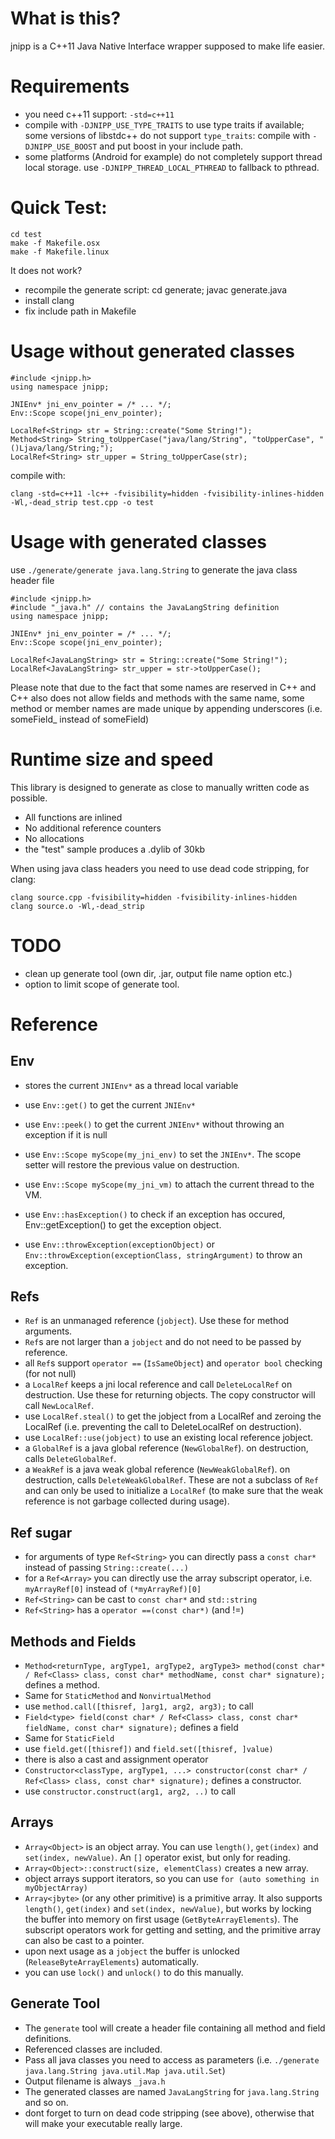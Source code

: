 What is this?
=============

jnipp is a C++11 Java Native Interface wrapper supposed to make life easier.


Requirements
============

- you need c++11 support: `-std=c++11`
- compile with `-DJNIPP_USE_TYPE_TRAITS` to use type traits if available; some versions of libstdc++ do not support `type_traits`: compile with `-DJNIPP_USE_BOOST` and put boost in your include path.
- some platforms (Android for example) do not completely support thread local storage. use `-DJNIPP_THREAD_LOCAL_PTHREAD` to fallback to pthread.


Quick Test:
===========
    cd test
    make -f Makefile.osx
    make -f Makefile.linux

It does not work?
- recompile the generate script: cd generate; javac generate.java
- install clang
- fix include path in Makefile


Usage without generated classes
===============================

    #include <jnipp.h>
    using namespace jnipp;

    JNIEnv* jni_env_pointer = /* ... */;
    Env::Scope scope(jni_env_pointer);

    LocalRef<String> str = String::create("Some String!");
    Method<String> String_toUpperCase("java/lang/String", "toUpperCase", "()Ljava/lang/String;");
    LocalRef<String> str_upper = String_toUpperCase(str);

compile with:

    clang -std=c++11 -lc++ -fvisibility=hidden -fvisibility-inlines-hidden -Wl,-dead_strip test.cpp -o test


Usage with generated classes
============================

use `./generate/generate java.lang.String` to generate the java class header file

    #include <jnipp.h>
    #include "_java.h" // contains the JavaLangString definition
    using namespace jnipp;

    JNIEnv* jni_env_pointer = /* ... */;
    Env::Scope scope(jni_env_pointer);

    LocalRef<JavaLangString> str = String::create("Some String!");
    LocalRef<JavaLangString> str_upper = str->toUpperCase();

Please note that due to the fact that some names are reserved in C++ and C++ also does not allow fields and methods with the same name, some method or member names are made unique by appending underscores (i.e. someField_ instead of someField)


Runtime size and speed
======================

This library is designed to generate as close to manually written code as possible.
- All functions are inlined
- No additional reference counters
- No allocations
- the "test" sample produces a .dylib of 30kb

When using java class headers you need to use dead code stripping, for clang:

    clang source.cpp -fvisibility=hidden -fvisibility-inlines-hidden
    clang source.o -Wl,-dead_strip


TODO
====
- clean up generate tool (own dir, .jar, output file name option etc.)
- option to limit scope of generate tool.


Reference
=========

Env
---
* stores the current `JNIEnv*` as a thread local variable
* use `Env::get()` to get the current `JNIEnv*`
* use `Env::peek()` to get the current `JNIEnv*` without throwing an exception if it is null
* use `Env::Scope myScope(my_jni_env)` to set the `JNIEnv*`. The scope setter will restore the previous value on destruction.
* use `Env::Scope myScope(my_jni_vm)` to attach the current thread to the VM.

* use `Env::hasException()` to check if an exception has occured, Env::getException() to get the exception object.
* use `Env::throwException(exceptionObject)` or `Env::throwException(exceptionClass, stringArgument)` to throw an exception.

Refs
----
* `Ref` is an unmanaged reference (`jobject`). Use these for method arguments.
* `Ref`s are not larger than a `jobject` and do not need to be passed by reference.
* all `Ref`s support `operator ==` (`IsSameObject`) and `operator bool` checking (for not null)
* a `LocalRef` keeps a jni local reference and call `DeleteLocalRef` on destruction. Use these for returning objects. The copy constructor will call `NewLocalRef`.
* use `LocalRef.steal()` to get the jobject from a LocalRef and zeroing the LocalRef (i.e. preventing the call to DeleteLocalRef on destruction).
* use `LocalRef::use(jobject)` to use an existing local reference jobject.
* a `GlobalRef` is a java global reference (`NewGlobalRef`). on destruction, calls `DeleteGlobalRef`.
* a `WeakRef` is a java weak global reference (`NewWeakGlobalRef`). on destruction, calls `DeleteWeakGlobalRef`. These are not a subclass of `Ref` and can only be used to initialize a `LocalRef` (to make sure that the weak reference is not garbage collected during usage).

Ref sugar
---------
* for arguments of type `Ref<String>` you can directly pass a `const char*` instead of passing `String::create(...)`
* for a `Ref<Array>` you can directly use the array subscript operator, i.e. `myArrayRef[0]` instead of `(*myArrayRef)[0]`
* `Ref<String>` can be cast to `const char*` and `std::string`
* `Ref<String>` has a `operator ==(const char*)` (and !=)

Methods and Fields
------------------
* `Method<returnType, argType1, argType2, argType3> method(const char* / Ref<Class> class, const char* methodName, const char* signature);` defines a method.
* Same for `StaticMethod` and `NonvirtualMethod`
* use `method.call([thisref, ]arg1, arg2, arg3);` to call
* `Field<type> field(const char* / Ref<Class> class, const char* fieldName, const char* signature);` defines a field
* Same for `StaticField`
* use `field.get([thisref])` and `field.set([thisref, ]value)`
* there is also a cast and assignment operator
* `Constructor<classType, argType1, ...> constructor(const char* / Ref<Class> class, const char* signature);` defines a constructor.
* use `constructor.construct(arg1, arg2, ..)` to call

Arrays
------
* `Array<Object>` is an object array. You can use `length()`, `get(index)` and `set(index, newValue)`. An `[]` operator exist, but only for reading.
* `Array<Object>::construct(size, elementClass)` creates a new array.
* object arrays support iterators, so you can use `for (auto something in myObjectArray)`
* `Array<jbyte>` (or any other primitive) is a primitive array. It also supports `length()`, `get(index)` and `set(index, newValue)`, but works by locking the buffer into memory on first usage (`GetByteArrayElements`). The subscript operators work for getting and setting, and the primitive array can also be cast to a pointer.
* upon next usage as a `jobject` the buffer is unlocked (`ReleaseByteArrayElements`) automatically.
* you can use `lock()` and `unlock()` to do this manually.

Generate Tool
-------------
* The `generate` tool will create a header file containing all method and field definitions.
* Referenced classes are included.
* Pass all java classes you need to access as parameters (i.e. `./generate java.lang.String java.util.Map java.util.Set`)
* Output filename is always `_java.h`
* The generated classes are named `JavaLangString` for `java.lang.String` and so on.
* dont forget to turn on dead code stripping (see above), otherwise that will make your executable really large.



